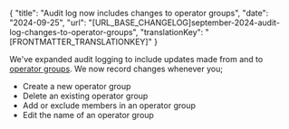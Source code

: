 {
  "title": "Audit log now includes changes to operator groups",
  "date": "2024-09-25",
  "url": "[URL_BASE_CHANGELOG]september-2024-audit-log-changes-to-operator-groups",
  "translationKey": "[FRONTMATTER_TRANSLATIONKEY]"
}

We've expanded audit logging to include updates made from and to [operator groups]([LINK_URL_1]). We now record changes whenever you;
- Create a new operator group
- Delete an existing operator group
- Add or exclude members in an operator group
- Edit the name of an operator group